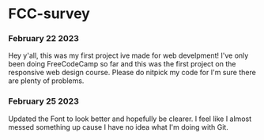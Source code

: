 # FCC-survey

### February 22 2023

Hey y'all, this was my first project ive made for web develpment!
I've only been doing FreeCodeCamp so far and this was the first project on the responsive web design course. Please do nitpick my code for I'm sure there are plenty of problems.

### February 25 2023

Updated the Font to look better and hopefully be clearer. I feel like I almost messed something up cause I have no idea what I'm doing with Git.
